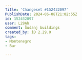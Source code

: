 ```yaml
---
Title: 'Changeset #152432097'
PublishDate: 2024-06-08T21:02:55Z
id: 152432097
user: L29Ah
comment: Šušanj buildings
created_by: iD 2.29.0
tags:
- Montenegro
- Bar

---
```


